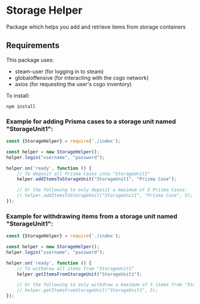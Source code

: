 # Storage Helper
Package which helps you add and retrieve items from storage containers

## Requirements
This package uses:
- steam-user (for logging in to steam)
- globaloffensive (for interacting with the csgo network)
- axios (for requesting the user's csgo inventory)

To install:
```
npm install
```

### Example for adding Prisma cases to a storage unit named "StorageUnit1":

```js
const {StorageHelper} = require('./index');

const helper = new StorageHelper();
helper.login("username", "password");

helper.on('ready', function () {
	// To deposit all Prisma Cases into "StorageUnit1"
	helper.addItemsToStorageUnit("StorageUnit1", "Prisma Case");

	// Or the following to only deposit a maximum of 5 Prisma Cases:
	// helper.addItemsToStorageUnit("StorageUnit1", "Prisma Case", 5);
});
```

### Example for withdrawing items from a storage unit named "StorageUnit1":

```js
const {StorageHelper} = require('./index');

const helper = new StorageHelper();
helper.login("username", "password");

helper.on('ready', function () {
	// To withdraw all items from "StorageUnit1"
	helper.getItemsFromStorageUnit("StorageUnit1");

	// Or the following to only withdraw a maximum of 5 items from "StorageUnit1:
	// helper.getItemsFromStorageUnit("StorageUnit1", 5);
});
```




